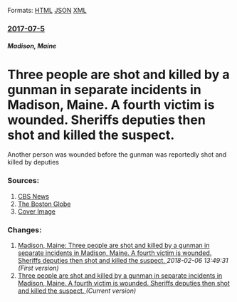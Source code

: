 
Formats: [HTML](/news/2017/07/5/three-people-are-shot-and-killed-by-a-gunman-in-separate-incidents-in-madison-maine-a-fourth-victim-is-wounded-sheriffs-deputies-then-sho.html)  [JSON](/news/2017/07/5/three-people-are-shot-and-killed-by-a-gunman-in-separate-incidents-in-madison-maine-a-fourth-victim-is-wounded-sheriffs-deputies-then-sho.json)  [XML](/news/2017/07/5/three-people-are-shot-and-killed-by-a-gunman-in-separate-incidents-in-madison-maine-a-fourth-victim-is-wounded-sheriffs-deputies-then-sho.xml)  

### [2017-07-5](/news/2017/07/5/index.md)

##### Madison, Maine
# Three people are shot and killed by a gunman in separate incidents in Madison, Maine. A fourth victim is wounded. Sheriffs deputies then shot and killed the suspect. 

Another person was wounded before the gunman was reportedly shot and killed by deputies


### Sources:

1. [CBS News](http://www.cbsnews.com/news/three-shot-dead-at-several-locations-along-maine-road/)
2. [The Boston Globe](https://www.bostonglobe.com/metro/2017/07/05/three-dead-shooting-madison-maine-police-say/3P3qLriiWdAOU6SYEKYYSN/story.html)
2. [Cover Image](http://cbsnews1.cbsistatic.com/hub/i/2017/07/05/cdda65b8-2ec0-4b88-a3e3-5696ff8d818f/maine.jpg)

### Changes:

1. [Madison, Maine: Three people are shot and killed by a gunman in separate incidents in Madison, Maine. A fourth victim is wounded. Sheriffs deputies then shot and killed the suspect. ](/news/2017/07/5/madison-maine-three-people-are-shot-and-killed-by-a-gunman-in-separate-incidents-in-madison-maine-a-fourth-victim-is-wounded-sheriffs-d.md) _2018-02-06 13:49:31 (First version)_
1. [Three people are shot and killed by a gunman in separate incidents in Madison, Maine. A fourth victim is wounded. Sheriffs deputies then shot and killed the suspect. ](/news/2017/07/5/three-people-are-shot-and-killed-by-a-gunman-in-separate-incidents-in-madison-maine-a-fourth-victim-is-wounded-sheriffs-deputies-then-sho.md) _(Current version)_
